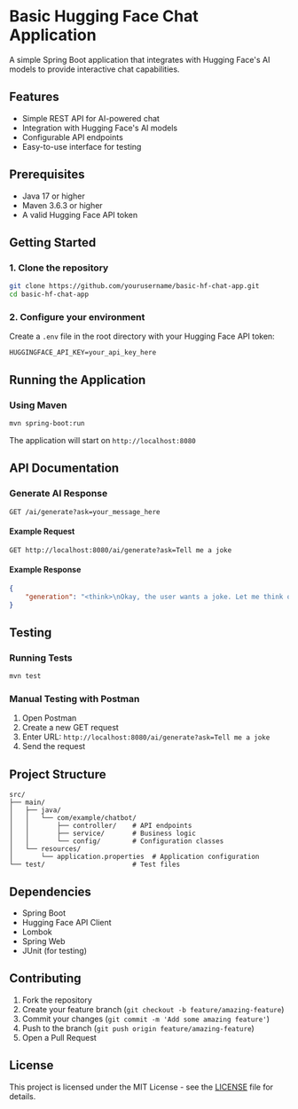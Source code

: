 # Basic Hugging Face Chat Application

A simple Spring Boot application that integrates with Hugging Face's AI models to provide interactive chat capabilities.

## Features
- Simple REST API for AI-powered chat
- Integration with Hugging Face's AI models
- Configurable API endpoints
- Easy-to-use interface for testing

## Prerequisites
- Java 17 or higher
- Maven 3.6.3 or higher
- A valid Hugging Face API token

## Getting Started

### 1. Clone the repository
```bash
git clone https://github.com/yourusername/basic-hf-chat-app.git
cd basic-hf-chat-app
```

### 2. Configure your environment
Create a `.env` file in the root directory with your Hugging Face API token:
```
HUGGINGFACE_API_KEY=your_api_key_here
```

## Running the Application

### Using Maven
```bash
mvn spring-boot:run
```

The application will start on `http://localhost:8080`

## API Documentation

### Generate AI Response
```
GET /ai/generate?ask=your_message_here
```

#### Example Request
```
GET http://localhost:8080/ai/generate?ask=Tell me a joke
```

#### Example Response
```json
{
    "generation": "<think>\nOkay, the user wants a joke. Let me think of a good one...\n</think>\n\nWhy don't scientists trust atoms?  \nBecause they make up everything!"
}
```

## Testing

### Running Tests
```bash
mvn test
```

### Manual Testing with Postman
1. Open Postman
2. Create a new GET request
3. Enter URL: `http://localhost:8080/ai/generate?ask=Tell me a joke`
4. Send the request

## Project Structure
```
src/
├── main/
│   ├── java/
│   │   └── com/example/chatbot/
│   │       ├── controller/    # API endpoints
│   │       ├── service/       # Business logic
│   │       └── config/        # Configuration classes
│   └── resources/
│       └── application.properties  # Application configuration
└── test/                      # Test files
```

## Dependencies
- Spring Boot
- Hugging Face API Client
- Lombok
- Spring Web
- JUnit (for testing)

## Contributing
1. Fork the repository
2. Create your feature branch (`git checkout -b feature/amazing-feature`)
3. Commit your changes (`git commit -m 'Add some amazing feature'`)
4. Push to the branch (`git push origin feature/amazing-feature`)
5. Open a Pull Request

## License
This project is licensed under the MIT License - see the [LICENSE](LICENSE) file for details.
